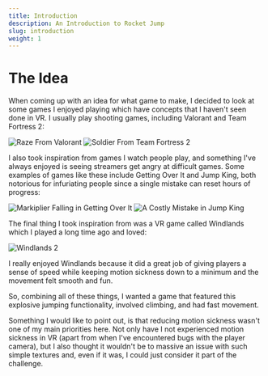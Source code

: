 ```yaml
---
title: Introduction
description: An Introduction to Rocket Jump
slug: introduction
weight: 1
---
```


# The Idea 

When coming up with an idea for what game to make, I decided to look at some games I enjoyed playing which have concepts that I haven't seen done in VR. I usually play shooting games, including Valorant and Team Fortress 2:  

![Raze From Valorant](/satchel-boost-raze.gif) ![Soldier From Team Fortress 2](/tf2-rocket-jump.gif)

I also took inspiration from games I watch people play, and something I've always enjoyed is seeing streamers get angry at difficult games. Some examples of games like these include Getting Over It and Jump King, both notorious for infuriating people since a single mistake can reset hours of progress:

![Markiplier Falling in Getting Over It](/getting-over-it-markiplier.gif) ![A Costly Mistake in Jump King](/jumpking-jump.gif)

The final thing I took inspiration from was a VR game called Windlands which I played a long time ago and loved:

![Windlands 2](/windlands.gif)

I really enjoyed Windlands because it did a great job of giving players a sense of speed while keeping motion sickness down to a minimum and the movement felt smooth and fun.

So, combining all of these things, I wanted a game that featured this explosive jumping functionality, involved climbing, and had fast movement. 

Something I would like to point out, is that reducing motion sickness wasn't one of my main priorities here. Not only have I not experienced motion sickness in VR (apart from when I've encountered bugs with the player camera), but I also thought it wouldn't be to massive an issue with such simple textures and, even if it was, I could just consider it part of the challenge.